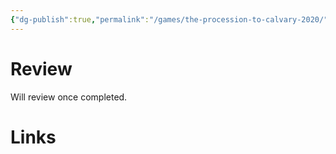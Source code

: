 ```yaml
---
{"dg-publish":true,"permalink":"/games/the-procession-to-calvary-2020/","tags":["games","streamed"],"created":"2025-06-06","updated":"2025-06-07"}
---
```



# Review

Will review once completed.

# Links
